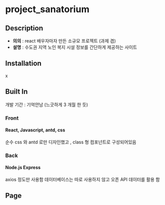 # project_sanatorium
## Description
* **의의** : react 배우자마자 만든 소규모 프로젝트 (과제 겸)
* **설명** : 수도권 지역 노인 복지 시설 정보를 간단하게 제공하는 사이트

## Installation

x

## Built In
개발 기간 : 기억안남 (느긋하게 3 개월 한 듯)

### Front

#### React, Javascript, antd, css    
순수 css 와 antd 로만 디자인했고 , class 형 컴포넌트로 구성되어있음 

### Back

#### Node.js Express
axios 정도만 사용함 데이터베이스는 따로 사용하지 않고 오픈 API 데이터를 활용 함

## Page